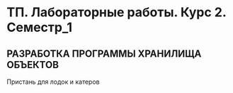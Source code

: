 # ТП. Лабораторные работы. Курс 2. Семестр_1
## РАЗРАБОТКА ПРОГРАММЫ ХРАНИЛИЩА ОБЪЕКТОВ  
Пристань для лодок и катеров
